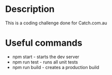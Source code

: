 # Description

This is a coding challenge done for Catch.com.au

# Useful commands

-   npm start - starts the dev server
-   npm run test - runs all unit tests
-   npm run build - creates a production build
